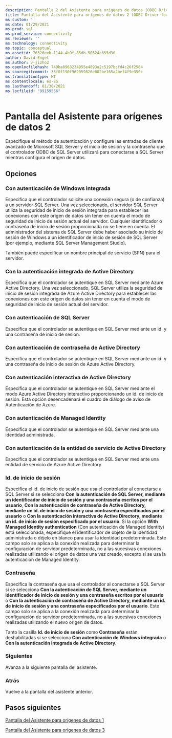 ```yaml
---
description: Pantalla 2 del Asistente para orígenes de datos (ODBC Driver for SQL Server)
title: Pantalla del Asistente para orígenes de datos 2 (ODBC Driver for SQL Server) | Microsoft Docs
ms.custom: ''
ms.date: 01/29/2021
ms.prod: sql
ms.prod_service: connectivity
ms.reviewer: ''
ms.technology: connectivity
ms.topic: conceptual
ms.assetid: 76326eeb-1144-4b9f-85db-50524c655d30
author: David-Engel
ms.author: v-jizho2
ms.openlocfilehash: 749ba8963234955e4893a2c5197bcfd4c26f2584
ms.sourcegitcommit: 33f0f190f962059826e002be165a2bef4f9e350c
ms.translationtype: HT
ms.contentlocale: es-ES
ms.lasthandoff: 01/30/2021
ms.locfileid: "99159556"
---
```

# <a name="data-source-wizard-screen-2"></a>Pantalla del Asistente para orígenes de datos 2

Especifique el método de autenticación y configure las entradas de cliente avanzado de Microsoft SQL Server y el inicio de sesión y la contraseña que el controlador ODBC de SQL Server utilizará para conectarse a SQL Server mientras configura el origen de datos.

## <a name="options"></a>Opciones

### <a name="with-integrated-windows-authentication"></a>Con autenticación de Windows integrada

Especifica que el controlador solicite una conexión segura (o de confianza) a un servidor SQL Server. Una vez seleccionado, el servidor SQL Server utiliza la seguridad de inicio de sesión integrada para establecer las conexiones con este origen de datos sin tener en cuenta el modo de seguridad de inicio de sesión actual del servidor. Cualquier identificador o contraseña de inicio de sesión proporcionada no se tiene en cuenta. El administrador del sistema de SQL Server debe haber asociado su inicio de sesión de Windows a un identificador de inicio de sesión de SQL Server (por ejemplo, mediante SQL Server Management Studio).

También puede especificar un nombre principal de servicio (SPN) para el servidor.

### <a name="with-active-directory-integrated-authentication"></a>Con la autenticación integrada de Active Directory

Especifica que el controlador se autentique en SQL Server mediante Azure Active Directory. Una vez seleccionado, SQL Server utiliza la seguridad de inicio de sesión integrada de Azure Active Directory para establecer las conexiones con este origen de datos sin tener en cuenta el modo de seguridad de inicio de sesión actual del servidor.

### <a name="with-sql-server-authentication"></a>Con autenticación de SQL Server

Especifica que el controlador se autentique en SQL Server mediante un id. y una contraseña de inicio de sesión.

### <a name="with-active-directory-password-authentication"></a>Con autenticación de contraseña de Active Directory

Especifica que el controlador se autentique en SQL Server mediante un id. y una contraseña de inicio de sesión de Azure Active Directory.

### <a name="with-active-directory-interactive-authentication"></a>Con autenticación interactiva de Active Directory

Especifica que el controlador se autentique en SQL Server mediante el modo Azure Active Directory interactivo proporcionando un id. de inicio de sesión. Esta opción desencadenará el cuadro de diálogo de aviso de Autenticación de Azure.

### <a name="with-managed-identity-authentication"></a>Con autenticación de Managed Identity

Especifica que el controlador se autentique en SQL Server mediante una identidad administrada.

### <a name="with-active-directory-service-principal-authentication"></a>Con autenticación de la entidad de servicio de Active Directory

Especifica que el controlador se autentique en SQL Server mediante una entidad de servicio de Azure Active Directory.


### <a name="login-id"></a>Id. de inicio de sesión

Especifica el id. de inicio de sesión que usa el controlador al conectarse a SQL Server si se selecciona **Con la autenticación de SQL Server, mediante un identificador de inicio de sesión y una contraseña escritos por el usuario**, **Con la autenticación de contraseña de Active Directory, mediante un id. de inicio de sesión y una contraseña especificados por el usuario** o **Con la autenticación interactiva de Active Directory, mediante un id. de inicio de sesión especificado por el usuario**. Si la opción **With Managed Identity authentication** (Con autenticación de Managed Identity) está seleccionada, especifique el identificador de objeto de la identidad administrada o déjelo en blanco para usar la identidad predeterminada. Este campo solo se aplica a la conexión realizada para determinar la configuración de servidor predeterminada, no a las sucesivas conexiones realizadas utilizando el origen de datos una vez creado, excepto si se usa la autenticación de Managed Identity.

### <a name="password"></a>Contraseña

Especifica la contraseña que usa el controlador al conectarse a SQL Server si se selecciona **Con la autenticación de SQL Server, mediante un identificador de inicio de sesión y una contraseña escritos por el usuario** o **Con la autenticación de contraseña de Active Directory, mediante un id. de inicio de sesión y una contraseña especificados por el usuario**. Este campo solo se aplica a la conexión realizada para determinar la configuración de servidor predeterminada, no a las sucesivas conexiones realizadas utilizando el nuevo origen de datos.

Tanto la casilla **Id. de inicio de sesión** como **Contraseña** están deshabilitadas si se selecciona **Con autenticación de Windows integrada** o **Con la autenticación integrada de Active Directory**.

### <a name="next"></a>Siguientes

Avanza a la siguiente pantalla del asistente.

### <a name="back"></a>Atrás

Vuelve a la pantalla del asistente anterior.

## <a name="next-steps"></a>Pasos siguientes

[Pantalla del Asistente para orígenes de datos 1](../../../connect/odbc/windows/dsn-wizard-1.md)

[Pantalla del Asistente para orígenes de datos 3](../../../connect/odbc/windows/dsn-wizard-3.md)

